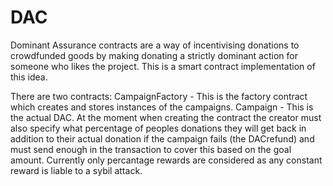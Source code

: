 # DAC

Dominant Assurance contracts are a way of incentivising donations to crowdfunded goods by making donating a strictly dominant action for someone who likes the project. This is a smart contract implementation of this idea.

There are two contracts:
CampaignFactory - This is the factory contract which creates and stores instances of the campaigns. 
Campaign - This is the actual DAC. At the moment when creating the contract the creator must also specify what percentage of peoples donations they will get back in addition to their actual donation if the campaign fails (the DACrefund) and must send enough in the transaction to cover this based on the goal amount. Currently only percantage rewards are considered as any constant reward is liable to a sybil attack. 
